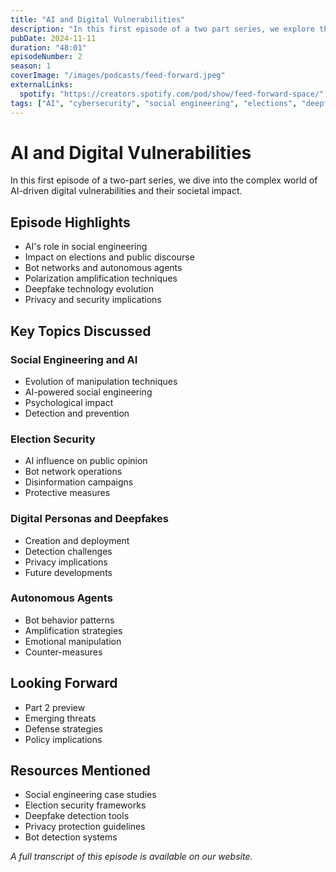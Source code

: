 ```yaml
---
title: "AI and Digital Vulnerabilities"
description: "In this first episode of a two part series, we explore the evolving intersection of AI and cybersecurity, beginning with the ways AI and social engineering are increasingly influencing elections and online discourse."
pubDate: 2024-11-11
duration: "48:01"
episodeNumber: 2
season: 1
coverImage: "/images/podcasts/feed-forward.jpeg"
externalLinks:
  spotify: "https://creators.spotify.com/pod/show/feed-forward-space/"
tags: ["AI", "cybersecurity", "social engineering", "elections", "deepfakes", "digital security", "privacy"]
---
```


# AI and Digital Vulnerabilities

In this first episode of a two-part series, we dive into the complex world of AI-driven digital vulnerabilities and their societal impact.

## Episode Highlights

- AI's role in social engineering
- Impact on elections and public discourse
- Bot networks and autonomous agents
- Polarization amplification techniques
- Deepfake technology evolution
- Privacy and security implications

## Key Topics Discussed

### Social Engineering and AI
- Evolution of manipulation techniques
- AI-powered social engineering
- Psychological impact
- Detection and prevention

### Election Security
- AI influence on public opinion
- Bot network operations
- Disinformation campaigns
- Protective measures

### Digital Personas and Deepfakes
- Creation and deployment
- Detection challenges
- Privacy implications
- Future developments

### Autonomous Agents
- Bot behavior patterns
- Amplification strategies
- Emotional manipulation
- Counter-measures

## Looking Forward
- Part 2 preview
- Emerging threats
- Defense strategies
- Policy implications

## Resources Mentioned

- Social engineering case studies
- Election security frameworks
- Deepfake detection tools
- Privacy protection guidelines
- Bot detection systems

*A full transcript of this episode is available on our website.* 